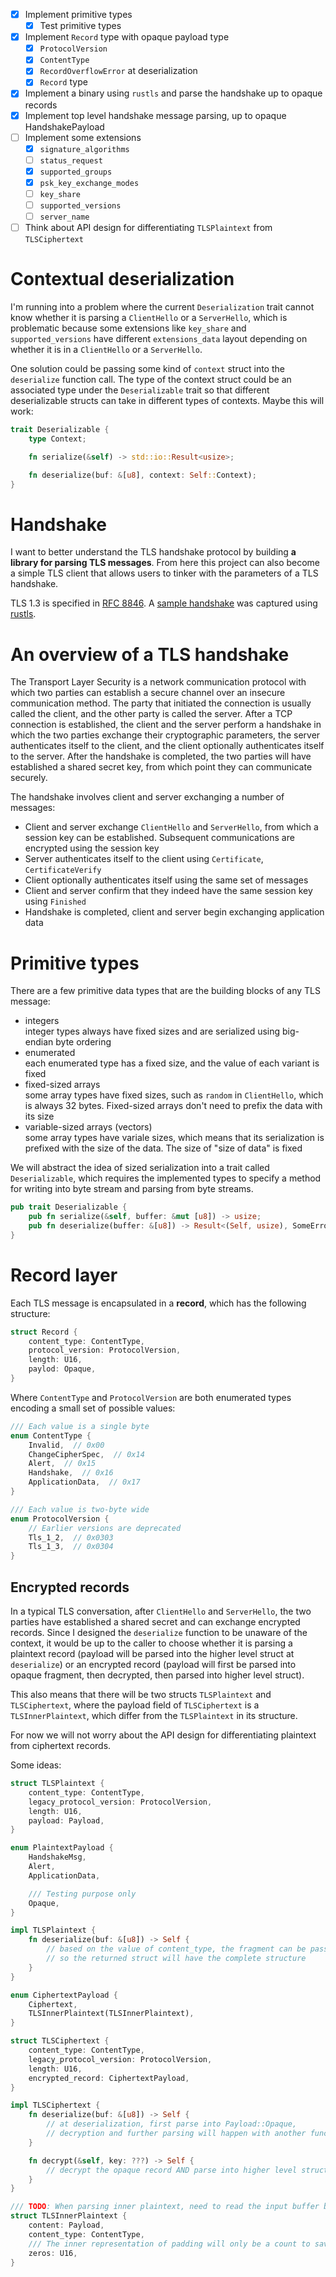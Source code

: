 - [x] Implement primitive types
    - [x] Test primitive types
- [x] Implement `Record` type with opaque payload type
    - [x] `ProtocolVersion`
    - [x] `ContentType`
    - [x] `RecordOverflowError` at deserialization
    - [x] `Record` type
- [x] Implement a binary using `rustls` and parse the handshake up to opaque records
- [x] Implement top level handshake message parsing, up to opaque HandshakePayload
- [ ] Implement some extensions
    - [x] `signature_algorithms`
    - [ ] `status_request`
    - [x] `supported_groups`
    - [x] `psk_key_exchange_modes`
    - [ ] `key_share`
    - [ ] `supported_versions`
    - [ ] `server_name`
- [ ] Think about API design for differentiating `TLSPlaintext` from `TLSCiphertext`

# Contextual deserialization
I'm running into a problem where the current `Deserialization` trait cannot know whether it is parsing a `ClientHello`  or a `ServerHello`, which is problematic because some extensions like `key_share` and `supported_versions` have different `extensions_data` layout depending on whether it is in a `ClientHello` or a `ServerHello`.

One solution could be passing some kind of `context` struct into the `deserialize` function call. The type of the context struct could be an associated type under the `Deserializable` trait so that different deserializable structs can take in different types of contexts. Maybe this will work:

```rust
trait Deserializable {
    type Context;

    fn serialize(&self) -> std::io::Result<usize>;

    fn deserialize(buf: &[u8], context: Self::Context);
}
```

# Handshake
I want to better understand the TLS handshake protocol by building **a library for parsing TLS messages**. From here this project can also become a simple TLS client that allows users to tinker with the parameters of a TLS handshake.

TLS 1.3 is specified in [RFC 8846](https://datatracker.ietf.org/doc/html/rfc8446). A [sample handshake](./sample-handshake.md) was captured using [rustls](https://github.com/rustls/rustls).


# An overview of a TLS handshake
The Transport Layer Security is a network communication protocol with which two parties can establish a secure channel over an insecure communication method. The party that initiated the connection is usually called the client, and the other party is called the server. After a TCP connection is established, the client and the server perform a handshake in which the two parties exchange their cryptographic parameters, the server authenticates itself to the client, and the client optionally authenticates itself to the server. After the handshake is completed, the two parties will have established a shared secret key, from which point they can communicate securely.

The handshake involves client and server exchanging a number of messages:

- Client and server exchange `ClientHello` and `ServerHello`, from which a session key can be established. Subsequent communications are encrypted using the session key
- Server authenticates itself to the client using `Certificate`, `CertificateVerify`
- Client optionally authenticates itself using the same set of messages
- Client and server confirm that they indeed have the same session key using `Finished`
- Handshake is completed, client and server begin exchanging application data

# Primitive types
There are a few primitive data types that are the building blocks of any TLS message:

- integers  
integer types always have fixed sizes and are serialized using big-endian byte ordering
- enumerated  
each enumerated type has a fixed size, and the value of each variant is fixed
- fixed-sized arrays  
some array types have fixed sizes, such as `random` in `ClientHello`, which is always 32 bytes. Fixed-sized arrays don't need to prefix the data with its size
- variable-sized arrays (vectors)  
some array types have variale sizes, which means that its serialization is prefixed with the size of the data. The size of "size of data" is fixed

We will abstract the idea of sized serialization into a trait called `Deserializable`, which requires the implemented types to specify a method for writing into byte stream and parsing from byte streams.

```rust
pub trait Deserializable {
    pub fn serialize(&self, buffer: &mut [u8]) -> usize;
    pub fn deserialize(buffer: &[u8]) -> Result<(Self, usize), SomeErrorType>;
}
```

# Record layer
Each TLS message is encapsulated in a **record**, which has the following structure:

```rust
struct Record {
    content_type: ContentType,
    protocol_version: ProtocolVersion,
    length: U16,
    paylod: Opaque,
}
```

Where `ContentType` and `ProtocolVersion` are both enumerated types encoding a small set of possible values:

```rust
/// Each value is a single byte
enum ContentType {
    Invalid,  // 0x00
    ChangeCipherSpec,  // 0x14
    Alert,  // 0x15
    Handshake,  // 0x16
    ApplicationData,  // 0x17
}

/// Each value is two-byte wide
enum ProtocolVersion {
    // Earlier versions are deprecated
    Tls_1_2,  // 0x0303
    Tls_1_3,  // 0x0304
}
```

## Encrypted records
In a typical TLS conversation, after `ClientHello` and `ServerHello`, the two parties have established a shared secret and can exchange encrypted records. Since I designed the `deserialize` function to be unaware of the context, it would be up to the caller to choose whether it is parsing a plaintext record (payload will be parsed into the higher level struct at `deserialize`) or an encrypted record (payload will first be parsed into opaque fragment, then decrypted, then parsed into higher level struct).  

This also means that there will be two structs `TLSPlaintext` and `TLSCiphertext`, where the payload field of `TLSCiphertext` is a `TLSInnerPlaintext`, which differ from the `TLSPlaintext` in its structure.

For now we will not worry about the API design for differentiating plaintext from ciphertext records.

Some ideas:

```rust
struct TLSPlaintext {
    content_type: ContentType,
    legacy_protocol_version: ProtocolVersion,
    length: U16,
    payload: Payload,
}

enum PlaintextPayload {
    HandshakeMsg,
    Alert,
    ApplicationData,

    /// Testing purpose only
    Opaque,
}

impl TLSPlaintext {
    fn deserialize(buf: &[u8]) -> Self {
        // based on the value of content_type, the fragment can be passed into higher level struct parsing
        // so the returned struct will have the complete structure
    }
}

enum CiphertextPayload {
    Ciphertext,
    TLSInnerPlaintext(TLSInnerPlaintext),
}

struct TLSCiphertext {
    content_type: ContentType,
    legacy_protocol_version: ProtocolVersion,
    length: U16,
    encrypted_record: CiphertextPayload,
}

impl TLSCiphertext {
    fn deserialize(buf: &[u8]) -> Self {
        // at deserialization, first parse into Payload::Opaque,
        // decryption and further parsing will happen with another function call
    }

    fn decrypt(&self, key: ???) -> Self {
        // decrypt the opaque record AND parse into higher level structs
    }
}

/// TODO: When parsing inner plaintext, need to read the input buffer backwards until reaching a byte that contains valid content_type encoding
struct TLSInnerPlaintext {
    content: Payload,
    content_type: ContentType,
    /// The inner representation of padding will only be a count to save memory
    zeros: U16,
}
```
